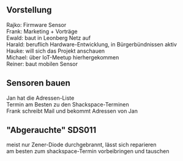 ## Vorstellung

Rajko: Firmware Sensor  
Frank: Marketing + Vorträge  
Ewald: baut in Leonberg Netz auf  
Harald: beruflich Hardware-Entwicklung, in Bürgerbündnissen aktiv  
Hauke: will sich das Projekt anschauen  
Michael: über IoT-Meetup hierhergekommen  
Reiner: baut mobilen Sensor  
  
## Sensoren bauen
  
Jan hat die Adressen-Liste  
Termin am Besten zu den Shackspace-Terminen  
Frank schreibt Mail und bekommt Adressen von Jan  
  
## "Abgerauchte" SDS011
  
meist nur Zener-Diode durchgebrannt, lässt sich reparieren  
am besten zum shackspace-Termin vorbeibringen und tauschen  

